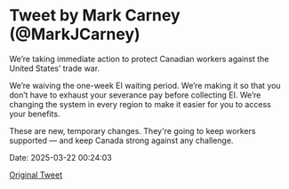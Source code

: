 # Tweet by Mark Carney (@MarkJCarney)

We’re taking immediate action to protect Canadian workers against the United States’ trade war.

We’re waiving the one-week EI waiting period. We’re making it so that you don’t have to exhaust your severance pay before collecting EI. We’re changing the system in every region to make it easier for you to access your benefits.

These are new, temporary changes. They're going to keep workers supported — and keep Canada strong against any challenge.

Date: 2025-03-22 00:24:03

[Original Tweet](https://x.com/MarkJCarney/status/1903241224213107007)
